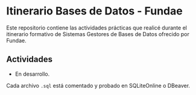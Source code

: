 # Itinerario Bases de Datos - Fundae

Este repositorio contiene las actividades prácticas que realicé durante el itinerario formativo de Sistemas Gestores de Bases de Datos ofrecido por Fundae.

## Actividades
- En desarrollo.
 
Cada archivo `.sql` está comentado y probado en SQLiteOnline o DBeaver.
